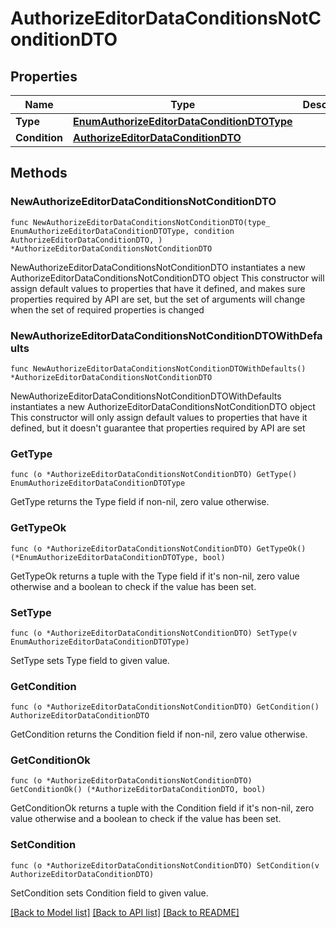 # AuthorizeEditorDataConditionsNotConditionDTO

## Properties

Name | Type | Description | Notes
------------ | ------------- | ------------- | -------------
**Type** | [**EnumAuthorizeEditorDataConditionDTOType**](EnumAuthorizeEditorDataConditionDTOType.md) |  | 
**Condition** | [**AuthorizeEditorDataConditionDTO**](AuthorizeEditorDataConditionDTO.md) |  | 

## Methods

### NewAuthorizeEditorDataConditionsNotConditionDTO

`func NewAuthorizeEditorDataConditionsNotConditionDTO(type_ EnumAuthorizeEditorDataConditionDTOType, condition AuthorizeEditorDataConditionDTO, ) *AuthorizeEditorDataConditionsNotConditionDTO`

NewAuthorizeEditorDataConditionsNotConditionDTO instantiates a new AuthorizeEditorDataConditionsNotConditionDTO object
This constructor will assign default values to properties that have it defined,
and makes sure properties required by API are set, but the set of arguments
will change when the set of required properties is changed

### NewAuthorizeEditorDataConditionsNotConditionDTOWithDefaults

`func NewAuthorizeEditorDataConditionsNotConditionDTOWithDefaults() *AuthorizeEditorDataConditionsNotConditionDTO`

NewAuthorizeEditorDataConditionsNotConditionDTOWithDefaults instantiates a new AuthorizeEditorDataConditionsNotConditionDTO object
This constructor will only assign default values to properties that have it defined,
but it doesn't guarantee that properties required by API are set

### GetType

`func (o *AuthorizeEditorDataConditionsNotConditionDTO) GetType() EnumAuthorizeEditorDataConditionDTOType`

GetType returns the Type field if non-nil, zero value otherwise.

### GetTypeOk

`func (o *AuthorizeEditorDataConditionsNotConditionDTO) GetTypeOk() (*EnumAuthorizeEditorDataConditionDTOType, bool)`

GetTypeOk returns a tuple with the Type field if it's non-nil, zero value otherwise
and a boolean to check if the value has been set.

### SetType

`func (o *AuthorizeEditorDataConditionsNotConditionDTO) SetType(v EnumAuthorizeEditorDataConditionDTOType)`

SetType sets Type field to given value.


### GetCondition

`func (o *AuthorizeEditorDataConditionsNotConditionDTO) GetCondition() AuthorizeEditorDataConditionDTO`

GetCondition returns the Condition field if non-nil, zero value otherwise.

### GetConditionOk

`func (o *AuthorizeEditorDataConditionsNotConditionDTO) GetConditionOk() (*AuthorizeEditorDataConditionDTO, bool)`

GetConditionOk returns a tuple with the Condition field if it's non-nil, zero value otherwise
and a boolean to check if the value has been set.

### SetCondition

`func (o *AuthorizeEditorDataConditionsNotConditionDTO) SetCondition(v AuthorizeEditorDataConditionDTO)`

SetCondition sets Condition field to given value.



[[Back to Model list]](../README.md#documentation-for-models) [[Back to API list]](../README.md#documentation-for-api-endpoints) [[Back to README]](../README.md)


